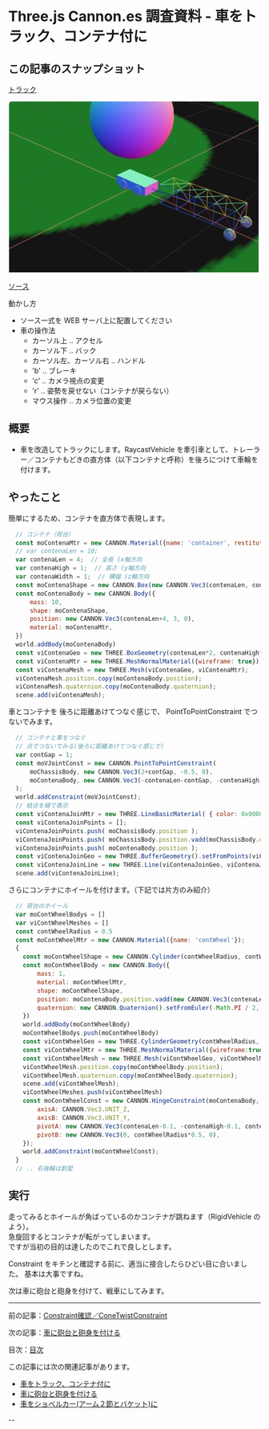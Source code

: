 # Three.js Cannon.es 調査資料 - 車をトラック、コンテナ付に

## この記事のスナップショット

[トラック](020/020.html)

![トラック](020/pic/020_ss.jpg)

[ソース](020/)

動かし方

- ソース一式を WEB サーバ上に配置してください
- 車の操作法
  - カーソル上 .. アクセル
  - カーソル下 .. バック
  - カーソル左、カーソル右 .. ハンドル
  - 'b' .. ブレーキ
  - 'c' .. カメラ視点の変更
  - 'r' .. 姿勢を戻せない（コンテナが戻らない）
  - マウス操作 .. カメラ位置の変更

## 概要

- 車を改造してトラックにします。RaycastVehicle を牽引車として、トレーラー／コンテナもどきの直方体（以下コンテナと呼称）を後ろにつけて車輪を付けます。

## やったこと

簡単にするため、コンテナを直方体で表現します。

```js
  // コンテナ（荷台）
  const moContenaMtr = new CANNON.Material({name: 'container', restitution: 0}); // 反発 0:= 跳ねない
  // var contenaLen = 10;
  var contenaLen = 4;  // 全長 (x軸方向
  var contenaHigh = 1;  // 高さ (y軸方向
  var contenaWidth = 1;  // 横幅 (z軸方向
  const moContenaShape = new CANNON.Box(new CANNON.Vec3(contenaLen, contenaHigh, contenaWidth))
  const moContenaBody = new CANNON.Body({
      mass: 10,
      shape: moContenaShape,
      position: new CANNON.Vec3(contenaLen+4, 3, 0),
      material: moContenaMtr,
  })
  world.addBody(moContenaBody)
  const viContenaGeo = new THREE.BoxGeometry(contenaLen*2, contenaHigh*2, contenaWidth*2,  contenaLen, contenaHigh, contenaWidth);
  const viContenaMtr = new THREE.MeshNormalMaterial({wireframe: true});
  const viContenaMesh = new THREE.Mesh(viContenaGeo, viContenaMtr);
  viContenaMesh.position.copy(moContenaBody.position);
  viContenaMesh.quaternion.copy(moContenaBody.quaternion);
  scene.add(viContenaMesh);
```

車とコンテナを
後ろに距離あけてつなぐ感じで、
PointToPointConstraint でつないでみます。

```js
  // コンテナと車をつなぐ
  // 点でつないでみる(後ろに距離あけてつなぐ感じで)
  var contGap = 1;
  const moVJointConst = new CANNON.PointToPointConstraint(
      moChassisBody, new CANNON.Vec3(2+contGap, -0.5, 0),
      moContenaBody, new CANNON.Vec3(-contenaLen-contGap, -contenaHigh, 0),
  );
  world.addConstraint(moVJointConst);
  // 結合を線で表示
  const viContenaJoinMtr = new THREE.LineBasicMaterial( { color: 0x0000ff } );
  const viContenaJoinPoints = [];
  viContenaJoinPoints.push( moChassisBody.position );
  viContenaJoinPoints.push( moChassisBody.position.vadd(moChassisBody.quaternion.vmult(new CANNON.Vec3(2+contGap, 0.01, 0))) );
  viContenaJoinPoints.push( moContenaBody.position );
  const viContenaJoinGeo = new THREE.BufferGeometry().setFromPoints(viContenaJoinPoints);
  const viContenaJoinLine = new THREE.Line(viContenaJoinGeo, viContenaJoinMtr);
  scene.add(viContenaJoinLine);
```

さらにコンテナにホイールを付けます。（下記では片方のみ紹介）

```js
  // 荷台のホイール
  var moContWheelBodys = []
  var viContWheelMeshes = []
  const contWheelRadius = 0.5
  const moContWheelMtr = new CANNON.Material({name: 'contWheel'});
  {
    const moContWheelShape = new CANNON.Cylinder(contWheelRadius, contWheelRadius, contWheelRadius*0.5, 20)
    const moContWheelBody = new CANNON.Body({
        mass: 1,
        material: moContWheelMtr,
        shape: moContWheelShape,
        position: moContenaBody.position.vadd(new CANNON.Vec3(contenaLen-0.2, -contenaHigh+0.2, contenaWidth+contWheelRadius*0.5+0.1)),
        quaternion: new CANNON.Quaternion().setFromEuler(-Math.PI / 2, 0, 0),
    })
    world.addBody(moContWheelBody)
    moContWheelBodys.push(moContWheelBody)
    const viContWheelGeo = new THREE.CylinderGeometry(contWheelRadius, contWheelRadius, contWheelRadius*0.5, 20);
    const viContWheelMtr = new THREE.MeshNormalMaterial({wireframe:true});
    const viContWheelMesh = new THREE.Mesh(viContWheelGeo, viContWheelMtr);
    viContWheelMesh.position.copy(moContWheelBody.position);
    viContWheelMesh.quaternion.copy(moContWheelBody.quaternion);
    scene.add(viContWheelMesh);
    viContWheelMeshes.push(viContWheelMesh)
    const moContWheelConst = new CANNON.HingeConstraint(moContenaBody, moContWheelBody, {
        axisA: CANNON.Vec3.UNIT_Z,
        axisB: CANNON.Vec3.UNIT_Y,
        pivotA: new CANNON.Vec3(contenaLen-0.1, -contenaHigh-0.1, contenaWidth+0.1), // 左後方
        pivotB: new CANNON.Vec3(0, contWheelRadius*0.5, 0),
    });
    world.addConstraint(moContWheelConst);
  }
  // .. 右後輪は割愛
```

## 実行

走ってみるとホイールが角ばっているのかコンテナが跳ねます（RigidVehicle のよう）。  
急旋回するとコンテナが転がってしまいます。  
ですが当初の目的は達したのでこれで良しとします。

Constraint をキチンと確認する前に、適当に接合したらひどい目に合いました。
基本は大事ですね。

次は車に砲台と砲身を付けて、戦車にしてみます。

------------------------------------------------------------

前の記事：[Constraint確認／ConeTwistConstraint](019.md)

次の記事：[車に砲台と砲身を付ける](021.md)

目次：[目次](000.md)

この記事には次の関連記事があります。

- [車をトラック、コンテナ付に](020.md)
- [車に砲台と砲身を付ける](021.md)
- [車をショベルカー(アーム２節とバケット)に](022.md)

--
